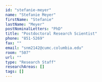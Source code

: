 ```yaml
---
id: "stefanie-meyer"
name: "Stefanie Meyer"
firstName: "Stefanie"
lastName: "Meyer"
postNominalLetters: "PhD"
title: "Postdoctoral Research Scientist"
phone: "851-5269"
fax: ""
email: "snm2142@cumc.columbia.edu"
room: "507"
url: ""
type: "Research Staff"
researchAreas: []
tags: []
---
```

